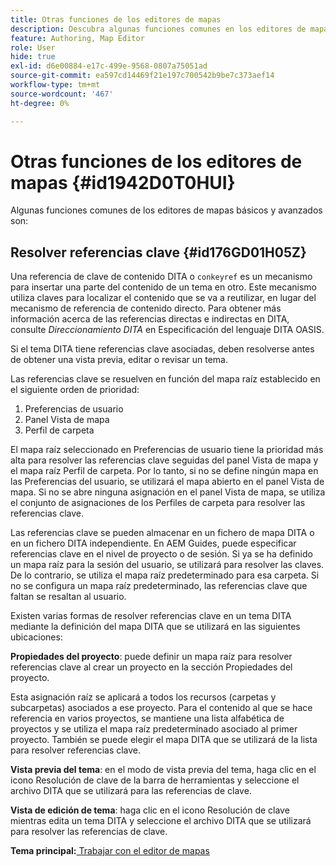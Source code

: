 ```yaml
---
title: Otras funciones de los editores de mapas
description: Descubra algunas funciones comunes en los editores de mapas básicos y avanzados. Aprenda a resolver referencias clave en el editor de mapas.
feature: Authoring, Map Editor
role: User
hide: true
exl-id: d6e00884-e17c-499e-9568-0807a75051ad
source-git-commit: ea597cd14469f21e197c700542b9be7c373aef14
workflow-type: tm+mt
source-wordcount: '467'
ht-degree: 0%

---
```


# Otras funciones de los editores de mapas {#id1942D0T0HUI}

Algunas funciones comunes de los editores de mapas básicos y avanzados son:

## Resolver referencias clave {#id176GD01H05Z}

Una referencia de clave de contenido DITA o `conkeyref` es un mecanismo para insertar una parte del contenido de un tema en otro. Este mecanismo utiliza claves para localizar el contenido que se va a reutilizar, en lugar del mecanismo de referencia de contenido directo. Para obtener más información acerca de las referencias directas e indirectas en DITA, consulte *Direccionamiento DITA* en Especificación del lenguaje DITA OASIS.

Si el tema DITA tiene referencias clave asociadas, deben resolverse antes de obtener una vista previa, editar o revisar un tema.

Las referencias clave se resuelven en función del mapa raíz establecido en el siguiente orden de prioridad:

1. Preferencias de usuario
1. Panel Vista de mapa
1. Perfil de carpeta

El mapa raíz seleccionado en Preferencias de usuario tiene la prioridad más alta para resolver las referencias clave seguidas del panel Vista de mapa y el mapa raíz Perfil de carpeta. Por lo tanto, si no se define ningún mapa en las Preferencias del usuario, se utilizará el mapa abierto en el panel Vista de mapa. Si no se abre ninguna asignación en el panel Vista de mapa, se utiliza el conjunto de asignaciones de los Perfiles de carpeta para resolver las referencias clave.

Las referencias clave se pueden almacenar en un fichero de mapa DITA o en un fichero DITA independiente. En AEM Guides, puede especificar referencias clave en el nivel de proyecto o de sesión. Si ya se ha definido un mapa raíz para la sesión del usuario, se utilizará para resolver las claves. De lo contrario, se utiliza el mapa raíz predeterminado para esa carpeta. Si no se configura un mapa raíz predeterminado, las referencias clave que faltan se resaltan al usuario.

Existen varias formas de resolver referencias clave en un tema DITA mediante la definición del mapa DITA que se utilizará en las siguientes ubicaciones:

**Propiedades del proyecto**: puede definir un mapa raíz para resolver referencias clave al crear un proyecto en la sección Propiedades del proyecto.

Esta asignación raíz se aplicará a todos los recursos \(carpetas y subcarpetas\) asociados a ese proyecto. Para el contenido al que se hace referencia en varios proyectos, se mantiene una lista alfabética de proyectos y se utiliza el mapa raíz predeterminado asociado al primer proyecto. También se puede elegir el mapa DITA que se utilizará de la lista para resolver referencias clave.

**Vista previa del tema**: en el modo de vista previa del tema, haga clic en el icono Resolución de clave de la barra de herramientas y seleccione el archivo DITA que se utilizará para las referencias de clave.

**Vista de edición de tema**: haga clic en el icono Resolución de clave mientras edita un tema DITA y seleccione el archivo DITA que se utilizará para resolver las referencias de clave.

**Tema principal:**[ Trabajar con el editor de mapas](map-editor.md)
